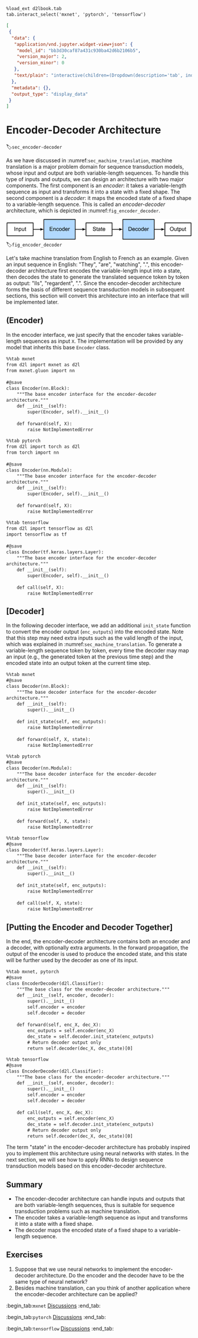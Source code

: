 ```{.python .input  n=1}
%load_ext d2lbook.tab
tab.interact_select('mxnet', 'pytorch', 'tensorflow')
```

```{.json .output n=1}
[
 {
  "data": {
   "application/vnd.jupyter.widget-view+json": {
    "model_id": "bb3d30caf87a431c930ba42d6b2106b5",
    "version_major": 2,
    "version_minor": 0
   },
   "text/plain": "interactive(children=(Dropdown(description='tab', index=1, options=('mxnet', 'pytorch', 'tensorflow'), value='\u2026"
  },
  "metadata": {},
  "output_type": "display_data"
 }
]
```

# Encoder-Decoder Architecture
:label:`sec_encoder-decoder`

As we have discussed in 
:numref:`sec_machine_translation`,
machine translation
is a major problem domain for sequence transduction models,
whose input and output are
both variable-length sequences.
To handle this type of inputs and outputs,
we can design an architecture with two major components.
The first component is an *encoder*:
it takes a variable-length sequence as input and transforms it into a state with a fixed shape.
The second component is a *decoder*:
it maps the encoded state of a fixed shape
to a variable-length sequence.
This is called an *encoder-decoder* architecture,
which is depicted in :numref:`fig_encoder_decoder`.

![The encoder-decoder architecture.](../img/encoder-decoder.svg)
:label:`fig_encoder_decoder`

Let's take machine translation from English to French
as an example.
Given an input sequence in English:
"They", "are", "watching", ".",
this encoder-decoder architecture
first encodes the variable-length input into a state,
then decodes the state 
to generate the translated sequence token by token
as output:
"Ils", "regardent", ".".
Since the encoder-decoder architecture
forms the basis
of different sequence transduction models
in subsequent sections,
this section will convert this architecture
into an interface that will be implemented later.

## (**Encoder**)

In the encoder interface,
we just specify that
the encoder takes variable-length sequences as input `X`.
The implementation will be provided 
by any model that inherits this base `Encoder` class.

```{.python .input}
%%tab mxnet
from d2l import mxnet as d2l
from mxnet.gluon import nn

#@save
class Encoder(nn.Block):
    """The base encoder interface for the encoder-decoder architecture."""
    def __init__(self):
        super(Encoder, self).__init__()

    def forward(self, X):
        raise NotImplementedError
```

```{.python .input}
%%tab pytorch
from d2l import torch as d2l
from torch import nn

#@save
class Encoder(nn.Module):
    """The base encoder interface for the encoder-decoder architecture."""
    def __init__(self):
        super(Encoder, self).__init__()

    def forward(self, X):
        raise NotImplementedError
```

```{.python .input}
%%tab tensorflow
from d2l import tensorflow as d2l
import tensorflow as tf

#@save
class Encoder(tf.keras.layers.Layer):
    """The base encoder interface for the encoder-decoder architecture."""
    def __init__(self):
        super(Encoder, self).__init__()

    def call(self, X):
        raise NotImplementedError
```

## [**Decoder**]

In the following decoder interface,
we add an additional `init_state` function
to convert the encoder output (`enc_outputs`)
into the encoded state.
Note that this step
may need extra inputs such as 
the valid length of the input,
which was explained
in :numref:`sec_machine_translation`.
To generate a variable-length sequence token by token,
every time the decoder
may map an input (e.g., the generated token at the previous time step)
and the encoded state
into an output token at the current time step.

```{.python .input}
%%tab mxnet
#@save
class Decoder(nn.Block):
    """The base decoder interface for the encoder-decoder architecture."""
    def __init__(self):
        super().__init__()

    def init_state(self, enc_outputs):
        raise NotImplementedError

    def forward(self, X, state):
        raise NotImplementedError
```

```{.python .input}
%%tab pytorch
#@save
class Decoder(nn.Module):
    """The base decoder interface for the encoder-decoder architecture."""
    def __init__(self):
        super().__init__()

    def init_state(self, enc_outputs):
        raise NotImplementedError

    def forward(self, X, state):
        raise NotImplementedError
```

```{.python .input}
%%tab tensorflow
#@save
class Decoder(tf.keras.layers.Layer):
    """The base decoder interface for the encoder-decoder architecture."""
    def __init__(self):
        super().__init__()

    def init_state(self, enc_outputs):
        raise NotImplementedError

    def call(self, X, state):
        raise NotImplementedError
```

## [**Putting the Encoder and Decoder Together**]

In the end,
the encoder-decoder architecture
contains both an encoder and a decoder,
with optionally extra arguments.
In the forward propagation,
the output of the encoder
is used to produce the encoded state,
and this state
will be further used by the decoder as one of its input.

```{.python .input}
%%tab mxnet, pytorch
#@save
class EncoderDecoder(d2l.Classifier):
    """The base class for the encoder-decoder architecture."""
    def __init__(self, encoder, decoder):
        super().__init__()
        self.encoder = encoder
        self.decoder = decoder

    def forward(self, enc_X, dec_X):
        enc_outputs = self.encoder(enc_X)
        dec_state = self.decoder.init_state(enc_outputs)
        # Return decoder output only
        return self.decoder(dec_X, dec_state)[0]
```

```{.python .input}
%%tab tensorflow
#@save
class EncoderDecoder(d2l.Classifier):
    """The base class for the encoder-decoder architecture."""
    def __init__(self, encoder, decoder):
        super().__init__()
        self.encoder = encoder
        self.decoder = decoder

    def call(self, enc_X, dec_X):
        enc_outputs = self.encoder(enc_X)
        dec_state = self.decoder.init_state(enc_outputs)
        # Return decoder output only
        return self.decoder(dec_X, dec_state)[0]
```

The term "state" in the encoder-decoder architecture
has probably inspired you to implement this
architecture using neural networks with states.
In the next section,
we will see how to apply RNNs to design 
sequence transduction models based on 
this encoder-decoder architecture.


## Summary

* The encoder-decoder architecture can handle inputs and outputs that are both variable-length sequences, thus is suitable for sequence transduction problems such as machine translation.
* The encoder takes a variable-length sequence as input and transforms it into a state with a fixed shape.
* The decoder maps the encoded state of a fixed shape to a variable-length sequence.


## Exercises

1. Suppose that we use neural networks to implement the encoder-decoder architecture. Do the encoder and the decoder have to be the same type of neural network?  
1. Besides machine translation, can you think of another application where the encoder-decoder architecture can be applied?

:begin_tab:`mxnet`
[Discussions](https://discuss.d2l.ai/t/341)
:end_tab:

:begin_tab:`pytorch`
[Discussions](https://discuss.d2l.ai/t/1061)
:end_tab:

:begin_tab:`tensorflow`
[Discussions](https://discuss.d2l.ai/t/3864)
:end_tab:
